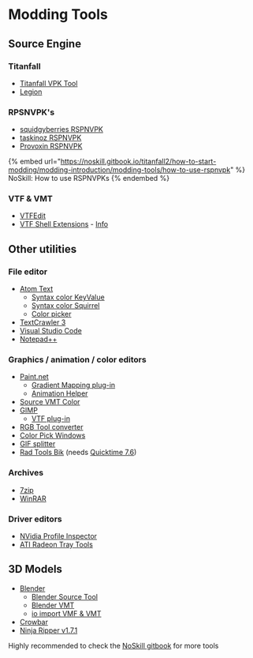 # Modding Tools

## Source Engine

### Titanfall

* [Titanfall VPK Tool](http://cra0kalo.com/public/Titanfall\_VPKTool3.4\_Portable.zip)
* [Legion](https://wiki.modme.co/wiki/apps/Legion.html)

### RPSNVPK's

* [squidgyberries RSPNVPK](https://github.com/squidgyberries/RSPNVPK)
* [taskinoz RSPNVPK](https://github.com/taskinoz/RSPNVPK)
* [Provoxin RSPNVPK](https://github.com/Provoxin/RSPNVPK-GUI)

{% embed url="https://noskill.gitbook.io/titanfall2/how-to-start-modding/modding-introduction/modding-tools/how-to-use-rspnvpk" %}
NoSkill: How to use RSPNVPKs
{% endembed %}

### VTF & VMT

* [VTFEdit](https://developer.valvesoftware.com/wiki/VTFEdit)
* [VTF Shell Extensions](https://www.wunderboy.org/valve-hl2source-sdk-tools/#vtf\_shell) - [Info](https://developer.valvesoftware.com/wiki/VTF\_Shell\_Extensions)

## Other utilities

### File editor

* [Atom Text](https://atom.io)
  * [Syntax color KeyValue](https://atom.io/packages/language-source-cfg)
  * [Syntax color Squirrel](https://atom.io/packages/squirrel-language)
  * [Color picker](https://atom.io/packages/color-picker)
* [TextCrawler 3](https://www.digitalvolcano.co.uk/tcdownloads.html)
* [Visual Studio Code](https://code.visualstudio.com)
* [Notepad++](https://notepad-plus-plus.org/downloads/)

### Graphics / animation / color editors

* [Paint.net](https://www.getpaint.net)
  * [Gradient Mapping plug-in](https://forums.getpaint.net/topic/6265-gradient-mapping/)
  * [Animation Helper](https://pixelbyte.itch.io/paint-net-sprite-plugin)
* [Source VMT Color](https://dev.cra0kalo.com/?p=155)
* [GIMP](https://www.gimp.org/downloads/)
  * [VTF plug-in](https://www.tophattwaffle.com/downloads/gimp-vtf-plugin/)
* [RGB Tool converter](http://hewmc.blogspot.fr/2012/12/rgb-to-percentage-converter.html)
* [Color Pick Windows](https://pixelbyte.itch.io/color-pick)
* [GIF splitter](https://ezgif.com/split)
* [Rad Tools Bik](http://www.radgametools.com/bnkdown.htm) (needs [Quicktime 7.6](https://support.apple.com/downloads/quicktime))

### Archives

* [7zip](https://www.7-zip.org)
* [WinRAR](https://www.win-rar.com/download.html?L=10)

### Driver editors

* [NVidia Profile Inspector](https://nvidia-inspector.en.lo4d.com/windows)
* [ATI Radeon Tray Tools](https://www.majorgeeks.com/files/details/ati\_tray\_tools.html)

## 3D Models

* [Blender](https://www.blender.org)
  * [Blender Source Tool](https://developer.valvesoftware.com/wiki/Blender\_Source\_Tools)
  * [Blender VMT](https://github.com/lasa01/blender-vmt)
  * [io import VMF & VMT](https://github.com/lasa01/io\_import\_vmf)
* [Crowbar](http://steamcommunity.com/groups/CrowbarTool)
* [Ninja Ripper v1.7.1](https://gamebanana.com/tools/5638)

Highly recommended to check the [NoSkill gitbook](https://noskill.gitbook.io/titanfall2/how-to-start-modding/modding-introduction/modding-tools) for more tools
